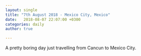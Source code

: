 ```yaml
---
layout: single
title: "7th August 2018 - Mexico City, Mexico"
date:   2018-08-07 22:07:00 +0300
categories: daily
author: true

---
```


A pretty boring day just travelling from Cancun to Mexico City. 

